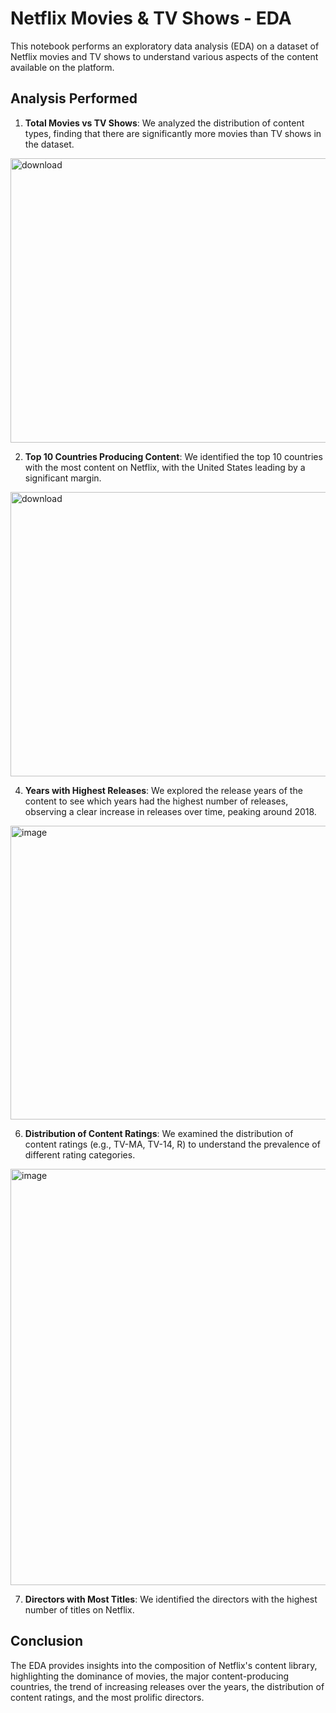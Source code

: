 # Netflix Movies & TV Shows - EDA

This notebook performs an exploratory data analysis (EDA) on a dataset of Netflix movies and TV shows to understand various aspects of the content available on the platform.

## Analysis Performed

1.  **Total Movies vs TV Shows**: We analyzed the distribution of content types, finding that there are significantly more movies than TV shows in the dataset.
<img width="580" height="455" alt="download" src="https://github.com/user-attachments/assets/67114385-30a9-4e6a-8d46-684cb6fbaca4" />


2.  **Top 10 Countries Producing Content**: We identified the top 10 countries with the most content on Netflix, with the United States leading by a significant margin.
<img width="656" height="455" alt="download" src="https://github.com/user-attachments/assets/8758655a-1006-4d60-86a9-d33add3d7bad" />


    

4.  **Years with Highest Releases**: We explored the release years of the content to see which years had the highest number of releases, observing a clear increase in releases over time, peaking around 2018.

<img width="859" height="470" alt="image" src="https://github.com/user-attachments/assets/d8109637-498a-45a1-90a8-6326a0db02c3" />

    

6.  **Distribution of Content Ratings**: We examined the distribution of content ratings (e.g., TV-MA, TV-14, R) to understand the prevalence of different rating categories.

<img width="665" height="666" alt="image" src="https://github.com/user-attachments/assets/a1f957e1-569c-4bb6-a0f9-9732d0d3a370" />


7.  **Directors with Most Titles**: We identified the directors with the highest number of titles on Netflix.

## Conclusion

The EDA provides insights into the composition of Netflix's content library, highlighting the dominance of movies, the major content-producing countries, the trend of increasing releases over the years, the distribution of content ratings, and the most prolific directors.

